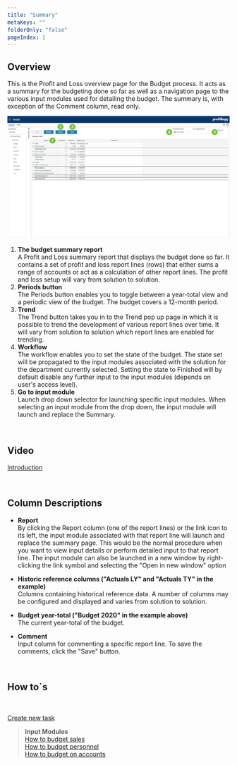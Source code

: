 ```yaml
---
title: "Summary"
metaKeys: ""
folderOnly: "false"
pageIndex: 1
---
```


## Overview
This is the Profit and Loss overview page for the Budget process. It acts as a summary for the budgeting done so far as well as a navigation page to the various input modules used for detailing the budget. The summary is, with exception of the Comment column, read only.
<br/>

![](img/budget-summary.jpg)

1. **The budget summary report** <br/>
A Profit and Loss summary report that displays the budget done so far. It contains a set of profit and loss report lines (rows) that either sums a range of accounts or act as a calculation of other report lines. The profit and loss setup will vary from solution to solution. 
2. **Periods button** <br/>
The Periods button enables you to toggle between a year-total view and a periodic view of the budget. The budget covers a 12-month period. 
3. **Trend** <br/>
The Trend button takes you in to the Trend pop up page in which it is possible to trend the development of various report lines over time. It will vary from solution to solution which report lines are enabled for trending.
4. **Workflow** <br/>
The workflow enables you to set the state of the budget. The state set will be propagated to the input modules associated with the solution for the department currently selected. Setting the state to Finished will by default disable any further input to the input modules (depends on user's access level).
5. **Go to input module** <br/>
Launch drop down selector for launching specific input modules. When selecting an input module from the drop down, the input module will launch and replace the Summary.


<br/>


## Video
[Introduction](https://profitbasedocs.blob.core.windows.net/enduserhelp/videos/BudgetSummary.mp4)

<br/>

## Column Descriptions

- **Report**<br/>
By clicking the Report column (one of the report lines) or the link icon to its left, the input module associated with that report line will launch and replace the summary page. This would be the normal procedure when you want to view input details or perform detailed input to that report line. The input module can also be launched in a new window by right-clicking the link symbol and selecting the "Open in new window" option

- **Historic reference columns ("Actuals LY" and "Actuals TY" in the example)**<br/>
Columns containing historical reference data. A number of columns may be configured and displayed and varies from solution to solution.

- **Budget year-total ("Budget 2020" in the example above)**<br/>
The current year-total of the budget.
 
- **Comment** <br/>
Input column for commenting a specific report line. To save the comments, click the "Save" button.

<br/>

## How to`s

<br/>

[Create new task](/planner/workbooks/process-and-tasks/tasks/create-edit-task)<br/>

> **Input Modules**<br/>
> [How to budget sales](/planner/modules/sales-gm/sales-gm-details)<br/>
> [How to budget personnel](/planner/modules/personnel/personnel-details)<br/>
> [How to budget on accounts](/planner/modules/account/account-details)<br/>


